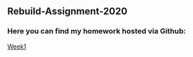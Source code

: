 ## Rebuild-Assignment-2020
### Here you can find my homework hosted via Github:<br>

<a href="https://github.com/mahermer88/Rebuild-Assignment-2020/blob/main/index.html">Week1</a><br>